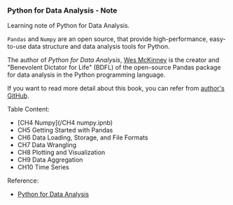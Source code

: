 ### Python for Data Analysis - Note

Learning note of Python for Data Analysis.

 `Pandas` and `Numpy` are an open source, that provide high-performance, easy-to-use data structure and data analysis tools for Python.

The author of *Python for Data Analysis*, [Wes McKinney](https://en.wikipedia.org/wiki/Wes_McKinney) is the creator and "Benevolent Dictator for Life" (BDFL) of the open-source Pandas package for data analysis in the Python programming language.

If you want to read more detail about this book, you can refer from [author's GitHub](https://github.com/hengbinxu/pydata-book).

Table Content:
- [CH4 Numpy](/CH4 numpy.ipnb)
- CH5 Getting Started with Pandas
- CH6 Data Loading, Storage, and File Formats
- CH7 Data Wrangling
- CH8 Plotting and Visualization
- CH9 Data Aggregation
- CH10 Time Series

Reference:
- [Python for Data Analysis](https://www.amazon.com/Python-Data-Analysis-Wrangling-IPython/dp/1449319793)
